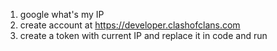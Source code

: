 1. google what's my IP
2. create account at https://developer.clashofclans.com
3. create a token with current IP and replace it in code and run
